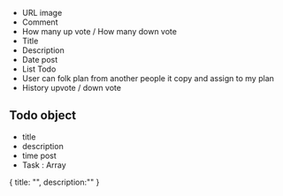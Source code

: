 - URL image
- Comment
- How many up vote / How many down vote
- Title
- Description
- Date post
- List Todo
- User can folk plan from another people it copy and assign to my plan 
- History upvote / down vote


## Todo object
- title
- description
- time post
- Task : Array


{
title: "",
description:""
}